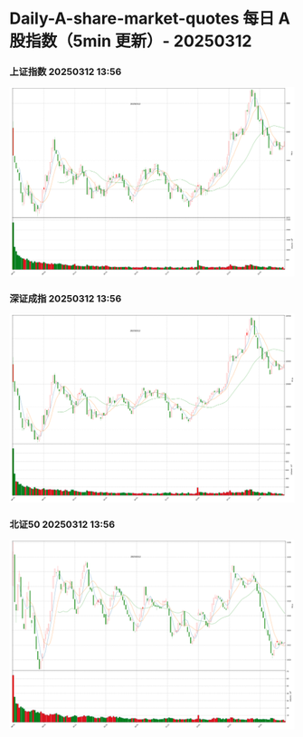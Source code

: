 
# Daily-A-share-market-quotes 每日 A 股指数（5min 更新）- 20250312

### 上证指数 20250312 13:56
![](./fig/2025/3/20250312-sh000001.png)

### 深证成指 20250312 13:56
![](./fig/2025/3/20250312-sz399001.png)

### 北证50 20250312 13:56
![](./fig/2025/3/20250312-bj899050.png)
